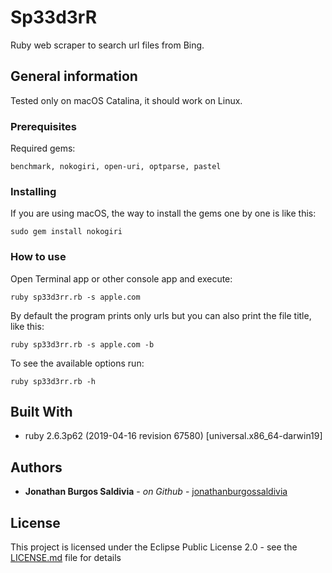 # Sp33d3rR

Ruby web scraper to search url files from Bing.

## General information

Tested only on macOS Catalina, it should work on Linux.

### Prerequisites

Required gems:

```
benchmark, nokogiri, open-uri, optparse, pastel
```

### Installing

If you are using macOS, the way to install the gems one by one is like this:

```
sudo gem install nokogiri
```

### How to use

Open Terminal app or other console app and execute:

```
ruby sp33d3rr.rb -s apple.com
```

By default the program prints only urls but you can also print the file title, like this:

```
ruby sp33d3rr.rb -s apple.com -b
```

To see the available options run:

```
ruby sp33d3rr.rb -h
```

## Built With

* ruby 2.6.3p62 (2019-04-16 revision 67580) [universal.x86_64-darwin19]

## Authors

* **Jonathan Burgos Saldivia** - *on Github* - [jonathanburgossaldivia](https://github.com/jonathanburgossaldivia)

## License

This project is licensed under the Eclipse Public License 2.0 - see the [LICENSE.md](LICENSE.md) file for details
